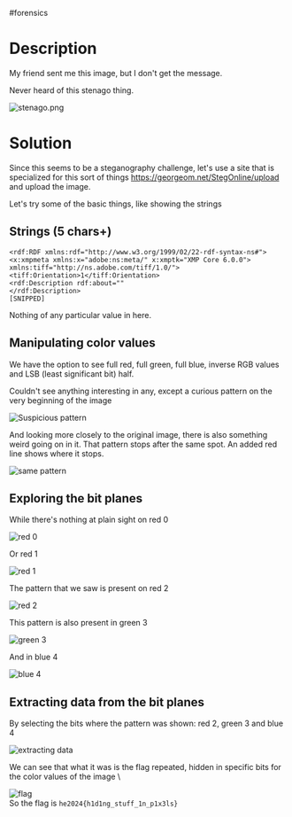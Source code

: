 #forensics 
# Description
My friend sent me this image, but I don't get the message.

Never heard of this stenago thing.

![stenago.png](../Screenshots/Pasted%20image%2020240506203222.png)
# Solution
Since this seems to be a steganography challenge, let's use a site that is specialized for this sort of things https://georgeom.net/StegOnline/upload and upload the image.

Let's try some of the basic things, like showing the strings
## Strings (5 chars+)
```
<rdf:RDF xmlns:rdf="http://www.w3.org/1999/02/22-rdf-syntax-ns#">
<x:xmpmeta xmlns:x="adobe:ns:meta/" x:xmptk="XMP Core 6.0.0">
xmlns:tiff="http://ns.adobe.com/tiff/1.0/">
<tiff:Orientation>1</tiff:Orientation>
<rdf:Description rdf:about=""
</rdf:Description> 
[SNIPPED]
```
Nothing of any particular value in here.

## Manipulating color values
We have the option to see full red, full green, full blue, inverse RGB values and LSB (least significant bit) half.

Couldn't see anything interesting in any, except a curious pattern on the very beginning of the image

![Suspicious pattern](../Screenshots/Pasted%20image%2020240506204513.png)


And looking more closely to the original image, there is also something weird going on in it. That pattern stops after the same spot. An added red line shows where it stops.


![same pattern](../Screenshots/Pasted%20image%2020240506204756.png)

## Exploring the bit planes
While there's nothing at plain sight on red 0


![red 0](../Screenshots/Pasted%20image%2020240506205522.png)


Or red 1


![red 1](../Screenshots/Pasted%20image%2020240506205611.png)


The pattern that we saw is present on red 2


![red 2](../Screenshots/Pasted%20image%2020240506205722.png)


This pattern is also present in green 3

![green 3](../Screenshots/Pasted%20image%2020240506205925.png)


And in blue 4

![blue 4](../Screenshots/Pasted%20image%2020240506210011.png)

## Extracting data from the bit planes
By selecting the bits where the pattern was shown: red 2, green 3 and blue 4

![extracting data](../Screenshots/Pasted%20image%2020240506210304.png)


We can see that what it was is the flag repeated, hidden in specific bits for the color values of the image
\

![flag](../Screenshots/Pasted%20image%2020240506210512.png)
\
So the flag is `he2024{h1d1ng_stuff_1n_p1x3ls}`
